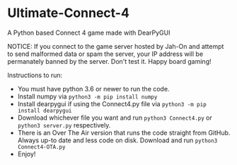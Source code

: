 # Ultimate-Connect-4
A Python based Connect 4 game made with DearPyGUI

NOTICE: If you connect to the game server hosted by Jah-On and attempt to send malformed data or spam the server, your IP address will be permanately banned by the server. Don't test it. Happy board gaming!

Instructions to run:
  * You must have python 3.6 or newer to run the code.
  * Install numpy via `python3 -m pip install numpy`
  * Install dearpygui if using the Connect4.py file via `python3 -m pip install dearpygui`
  * Download whichever file you want and run `python3 Connect4.py` or `python3 server.py` respectively. 
  * There is an Over The Air version that runs the code straight from GitHub. Always up-to date and less code on disk. Download and run `python3 Connect4-OTA.py`
  * Enjoy!
